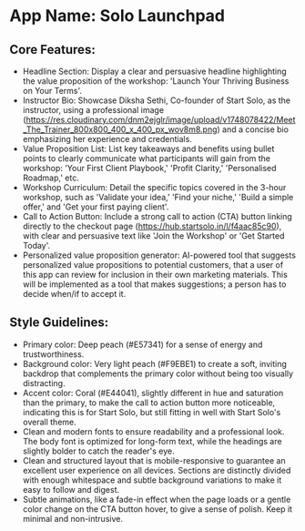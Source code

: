 # **App Name**: Solo Launchpad

## Core Features:

- Headline Section: Display a clear and persuasive headline highlighting the value proposition of the workshop: 'Launch Your Thriving Business on Your Terms'.
- Instructor Bio: Showcase Diksha Sethi, Co-founder of Start Solo, as the instructor, using a professional image (https://res.cloudinary.com/dnm2ejglr/image/upload/v1748078422/Meet_The_Trainer_800x800_400_x_400_px_wov8m8.png) and a concise bio emphasizing her experience and credentials.
- Value Proposition List: List key takeaways and benefits using bullet points to clearly communicate what participants will gain from the workshop: 'Your First Client Playbook,' 'Profit Clarity,' 'Personalised Roadmap,' etc.
- Workshop Curriculum: Detail the specific topics covered in the 3-hour workshop, such as 'Validate your idea,' 'Find your niche,' 'Build a simple offer,' and 'Get your first paying client'.
- Call to Action Button: Include a strong call to action (CTA) button linking directly to the checkout page (https://hub.startsolo.in/l/f4aac85c90), with clear and persuasive text like 'Join the Workshop' or 'Get Started Today'.
- Personalized value proposition generator: AI-powered tool that suggests personalized value propositions to potential customers, that a user of this app can review for inclusion in their own marketing materials. This will be implemented as a tool that makes suggestions; a person has to decide when/if to accept it.

## Style Guidelines:

- Primary color: Deep peach (#E57341) for a sense of energy and trustworthiness.
- Background color: Very light peach (#F9EBE1) to create a soft, inviting backdrop that complements the primary color without being too visually distracting.
- Accent color: Coral (#E44041), slightly different in hue and saturation than the primary, to make the call to action button more noticeable, indicating this is for Start Solo, but still fitting in well with Start Solo's overall theme.
- Clean and modern fonts to ensure readability and a professional look. The body font is optimized for long-form text, while the headings are slightly bolder to catch the reader's eye.
- Clean and structured layout that is mobile-responsive to guarantee an excellent user experience on all devices. Sections are distinctly divided with enough whitespace and subtle background variations to make it easy to follow and digest.
- Subtle animations, like a fade-in effect when the page loads or a gentle color change on the CTA button hover, to give a sense of polish. Keep it minimal and non-intrusive.